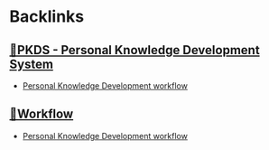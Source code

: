 
# Backlinks
## [🌲PKDS - Personal Knowledge Development System ](<🌲PKDS - Personal Knowledge Development System .md>)
- [Personal Knowledge Development workflow](<Personal Knowledge Development workflow.md>)

## [🌲Workflow ](<🌲Workflow .md>)
- [Personal Knowledge Development workflow](<Personal Knowledge Development workflow.md>)


